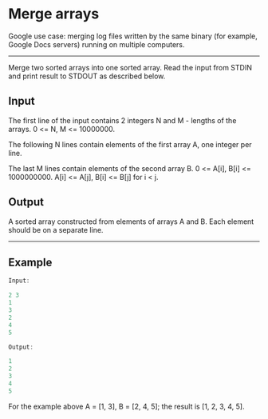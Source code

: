 # Merge arrays

Google use case: merging log files written by the same binary (for example, Google Docs servers) running on multiple computers.

-----

Merge two sorted arrays into one sorted array. Read the input from STDIN and print result to STDOUT as described below.

## Input

The first line of the input contains 2 integers N and M - lengths of the arrays. 0 <= N, M <= 10000000.

The following N lines contain elements of the first array A, one integer per line.

The last M lines contain elements of the second array B. 0 <= A[i], B[i] <= 1000000000. A[i] <= A[j], B[i] <= B[j] for i < j.

## Output

A sorted array constructed from elements of arrays A and B. Each element should be on a separate line.

-----

## Example

```C++
Input:

2 3
1
3
2
4
5

Output:

1
2
3
4
5
```

For the example above A = [1, 3], B = [2, 4, 5]; the result is [1, 2, 3, 4, 5].
